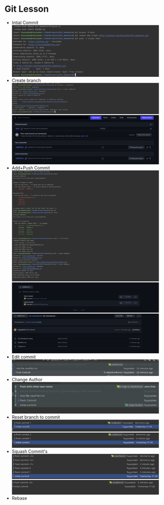 # Git Lesson 

- Intial Commit 
![img.png](img.png)
- Create branch 
![img_1.png](img_1.png)
![img_2.png](img_2.png)
-  Add+Push Commit
![img_4.png](img_4.png)
![img_5.png](img_5.png)
![img_6.png](img_6.png)
- Edit commit
![img_7.png](img_7.png)
- Change Author
![img_8.png](img_8.png)
- Reset branch to commit
![img_9.png](img_9.png)
![img_10.png](img_10.png)
- Squash Commit's
![img_11.png](img_11.png)
![img_12.png](img_12.png)
-  Rebase 